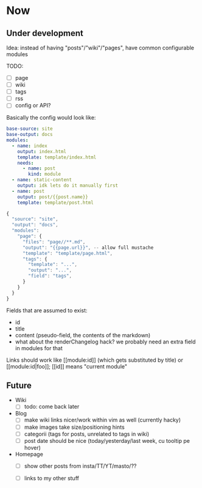 # Now

## Under development

Idea: instead of having "posts"/"wiki"/"pages", have common configurable modules

TODO:
- [ ] page
- [ ] wiki
- [ ] tags
- [ ] rss
- [ ] config or API?

Basically the config would look like:
```yaml
base-source: site
base-output: docs
modules:
  - name: index
    output: index.html
    template: template/index.html
    needs:
      - name: post
        kind: module
  - name: static-content
    output: idk lets do it manually first
  - name: post
    output: post/{{post.name}}
    template: template/post.html
```
```js
{
  "source": "site",
  "output": "docs",
  "modules":
    "page": {
      "files": "page//**.md",
      "output": "{{page.url}}", -- allow full mustache
      "template": "template/page.html",
      "tags": {
        "template": "...",
        "output": "...",
        "field": "tags",
      }
    }
  }
}
```

Fields that are assumed to exist:
- id
- title
- content (pseudo-field, the contents of the markdown)
- what about the renderChangelog hack? we probably need an extra field in modules for that

Links should work like [[module:id]] (which gets substituted by title) or [[module:id|foo]]; [[id]] means "current module"

## Future
- Wiki
  - [ ] todo: come back later

- Blog
  - [ ] make wiki links nicer/work within vim as well (currently hacky)
  - [ ] make images take size/positioning hints
  - [ ] categorii (tags for posts, unrelated to tags in wiki)
  - [ ] post date should be nice (today/yesterday/last week, cu tooltip pe hover)

- Homepage
  - [ ] show other posts from insta/TT/YT/masto/??
  - [ ] links to my other stuff

